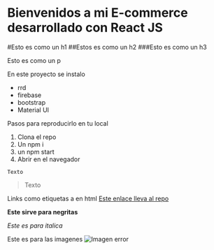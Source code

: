 # Bienvenidos a mi E-commerce desarrollado con React JS

#Esto es como un h1
##Estos es como un h2
###Esto es como un h3

Esto es como un p

En este proyecto se instalo
* rrd
* firebase
* bootstrap
* Material UI

Pasos para reproducirlo en tu local
1. Clona el repo
2. Un npm i
3. un npm start
4. Abrir en el navegador 

``` Texto ```
>Texto

Links como etiquetas a en html
[Este enlace lleva al repo](https://github.com/Ricardoj2811/Proyecto-Final-ReactJS-Coder)

**Este sirve para negritas**

*Este es para italica*

Este es para las imagenes
![Imagen error](https://res.cloudinary.com/dyjkosr1l/image/upload/v1669755674/sample.jpg)
